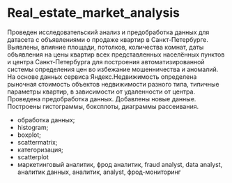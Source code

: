# Real_estate_market_analysis
Проведен исследовательский анализ и предобработка данных для датасета с объявлениями о продаже квартир в Санкт-Петербурге.  
Выявлены, влияние площади, потолков, количества комнат, даты объявления на цены квартир всех представленных населённых пунктов и центра Санкт-Петербурга для построения автоматизированной системы определения цен во избежание мошенничества и аномалий. 
На основе данных сервиса Яндекс.Недвижимость определена рыночная стоимость объектов недвижимости разного типа, типичные параметры квартир, в зависимости от удаленности от центра. Проведена предобработка данных. 
Добавлены новые данные. 
Построены гистограммы, боксплоты, диаграммы рассеивания.

- обработка данных;
- histogram;
- boxplot;
- scattermatrix;
- категоризация;
- scatterplot
- маркетинговый аналитик, фрод аналитик, fraud analyst, data analyst, аналитик данных, аналитик, analyst, фрод-мониторинг
